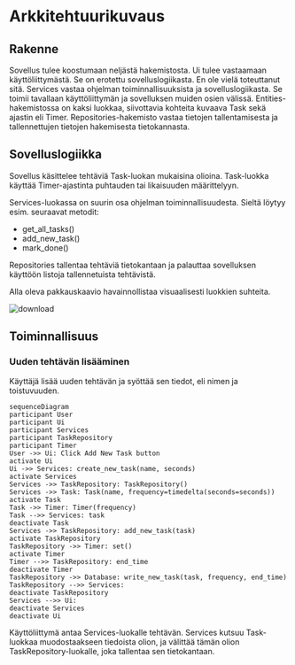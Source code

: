 # Arkkitehtuurikuvaus

## Rakenne

Sovellus tulee koostumaan neljästä hakemistosta. Ui tulee vastaamaan käyttöliittymästä. Se on erotettu sovelluslogiikasta. En ole vielä toteuttanut sitä. Services vastaa ohjelman toiminnallisuuksista ja
sovelluslogiikasta. Se toimii tavallaan käyttöliittymän ja sovelluksen muiden osien välissä. Entities- hakemistossa on kaksi luokkaa, siivottavia kohteita kuvaava Task
sekä ajastin eli Timer. Repositories-hakemisto vastaa tietojen tallentamisesta ja tallennettujen tietojen hakemisesta tietokannasta.

## Sovelluslogiikka

Sovellus käsittelee tehtäviä Task-luokan mukaisina olioina. Task-luokka käyttää Timer-ajastinta puhtauden tai likaisuuden määrittelyyn.

Services-luokassa on suurin osa ohjelman toiminnallisuudesta. Sieltä löytyy esim. seuraavat metodit:
- get_all_tasks() 
- add_new_task()
- mark_done()

Repositories tallentaa tehtäviä tietokantaan ja palauttaa sovelluksen käyttöön listoja tallennetuista tehtävistä.

Alla oleva pakkauskaavio havainnollistaa visuaalisesti luokkien suhteita.

![download](https://user-images.githubusercontent.com/117164741/205582043-65f0893c-3fbd-4b74-8052-98ddc0d4c3ff.png)

## Toiminnallisuus

### Uuden tehtävän lisääminen

Käyttäjä lisää uuden tehtävän ja syöttää sen tiedot, eli nimen ja toistuvuuden.

```mermaid
sequenceDiagram
participant User
participant Ui
participant Services
participant TaskRepository
participant Timer
User ->> Ui: Click Add New Task button
activate Ui
Ui ->> Services: create_new_task(name, seconds)
activate Services
Services ->> TaskRepository: TaskRepository()
Services ->> Task: Task(name, frequency=timedelta(seconds=seconds))
activate Task
Task ->> Timer: Timer(frequency)
Task -->> Services: task
deactivate Task
Services ->> TaskRepository: add_new_task(task)
activate TaskRepository
TaskRepository ->> Timer: set()
activate Timer
Timer -->> TaskRepository: end_time
deactivate Timer
TaskRepository ->> Database: write_new_task(task, frequency, end_time)
TaskRepository -->> Services: 
deactivate TaskRepository
Services -->> Ui: 
deactivate Services
deactivate Ui
```

Käyttöliittymä antaa Services-luokalle tehtävän. Services kutsuu Task-luokkaa muodostaakseen tiedoista olion, ja välittää tämän olion TaskRepository-luokalle, joka
tallentaa sen tietokantaan.
